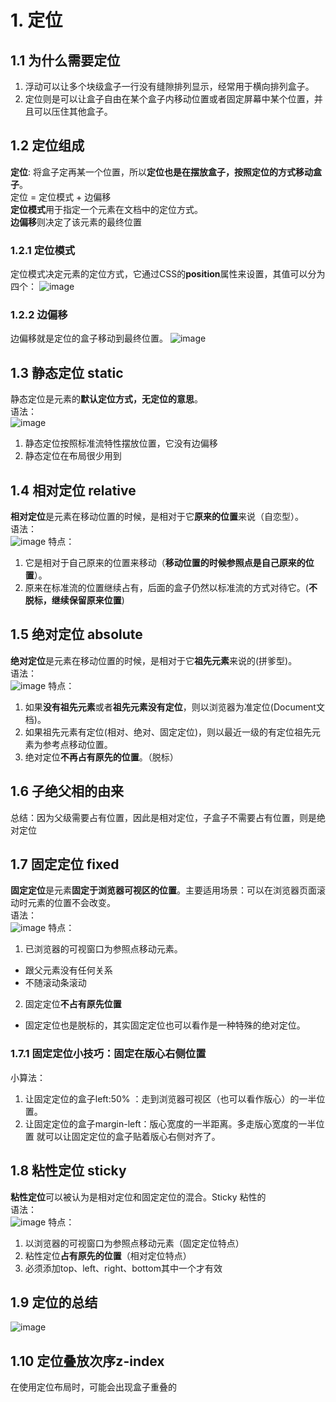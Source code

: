 # 1. 定位
## 1.1 为什么需要定位
1. 浮动可以让多个块级盒子一行没有缝隙排列显示，经常用于横向排列盒子。
2. 定位则是可以让盒子自由在某个盒子内移动位置或者固定屏幕中某个位置，并且可以压住其他盒子。

## 1.2 定位组成
**定位**: 将盒子定再某一个位置，所以**定位也是在摆放盒子，按照定位的方式移动盒子**。  
定位 = 定位模式 + 边偏移  
**定位模式**用于指定一个元素在文档中的定位方式。  
**边偏移**则决定了该元素的最终位置

### 1.2.1 定位模式
定位模式决定元素的定位方式，它通过CSS的**position**属性来设置，其值可以分为四个：
![image](https://github.com/Happy-jianghui/Frontend-Learning/assets/98568967/c1784669-b69f-4e06-82f5-2365fb525862)

### 1.2.2 边偏移
边偏移就是定位的盒子移动到最终位置。
![image](https://github.com/Happy-jianghui/Frontend-Learning/assets/98568967/069a5e57-ac13-4d91-b004-7de665ab7f93)

## 1.3 静态定位 static
静态定位是元素的**默认定位方式，无定位的意思**。  
语法：  
![image](https://github.com/Happy-jianghui/Frontend-Learning/assets/98568967/79359407-ebe0-4078-9b8a-d139c2d2e37e)
1. 静态定位按照标准流特性摆放位置，它没有边偏移
2. 静态定位在布局很少用到

## 1.4 相对定位 relative
**相对定位**是元素在移动位置的时候，是相对于它**原来的位置**来说（自恋型）。  
语法：  
![image](https://github.com/Happy-jianghui/Frontend-Learning/assets/98568967/718fc8ba-5026-429f-a0f7-972c2b027bed)
特点：  
1. 它是相对于自己原来的位置来移动（**移动位置的时候参照点是自己原来的位置**）。
2. 原来在标准流的位置继续占有，后面的盒子仍然以标准流的方式对待它。(**不脱标，继续保留原来位置**)

## 1.5 绝对定位 absolute
**绝对定位**是元素在移动位置的时候，是相对于它**祖先元素**来说的(拼爹型)。  
语法：  
![image](https://github.com/Happy-jianghui/Frontend-Learning/assets/98568967/ca4fb40b-94ed-4176-8cef-5cf03558acc9)
特点：  
1. 如果**没有祖先元素**或者**祖先元素没有定位**，则以浏览器为准定位(Document文档)。
2. 如果祖先元素有定位(相对、绝对、固定定位)，则以最近一级的有定位祖先元素为参考点移动位置。
3. 绝对定位**不再占有原先的位置**。（脱标）

## 1.6 子绝父相的由来
总结：因为父级需要占有位置，因此是相对定位，子盒子不需要占有位置，则是绝对定位

## 1.7 固定定位 fixed
**固定定位**是元素**固定于浏览器可视区的位置**。主要适用场景：可以在浏览器页面滚动时元素的位置不会改变。  
语法：  
![image](https://github.com/Happy-jianghui/Frontend-Learning/assets/98568967/7dc04cda-59cf-435c-8bad-50de008ef607)
特点：  
1. 已浏览器的可视窗口为参照点移动元素。
  - 跟父元素没有任何关系
  - 不随滚动条滚动
2. 固定定位**不占有原先位置**
  - 固定定位也是脱标的，其实固定定位也可以看作是一种特殊的绝对定位。

### 1.7.1 固定定位小技巧：固定在版心右侧位置
小算法：  
1. 让固定定位的盒子left:50% ：走到浏览器可视区（也可以看作版心）的一半位置。
2. 让固定定位的盒子margin-left：版心宽度的一半距离。多走版心宽度的一半位置
就可以让固定定位的盒子贴着版心右侧对齐了。

## 1.8 粘性定位 sticky
**粘性定位**可以被认为是相对定位和固定定位的混合。Sticky 粘性的  
语法：  
![image](https://github.com/Happy-jianghui/Frontend-Learning/assets/98568967/2a18bde8-07cf-4fe7-9077-8d7e7ba21aa9)
特点：  
1. 以浏览器的可视窗口为参照点移动元素（固定定位特点）
2. 粘性定位**占有原先的位置**（相对定位特点）
3. 必须添加top、left、right、bottom其中一个才有效


## 1.9 定位的总结
![image](https://github.com/Happy-jianghui/Frontend-Learning/assets/98568967/760cce26-0df9-41e7-a35c-29ed732864ca)


## 1.10 定位叠放次序z-index
在使用定位布局时，可能会出现盒子重叠的







